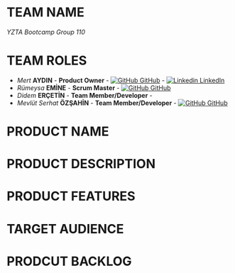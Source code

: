 # TEAM NAME 

_YZTA Bootcamp Group 110_

# TEAM ROLES

- *Mert* __AYDIN__ - __Product Owner__ - [![GitHub](https://i.sstatic.net/tskMh.png) GitHub](https://github.com/Mert30) - [![Linkedin](https://i.sstatic.net/gVE0j.png) LinkedIn](https://www.linkedin.com/in/mert30/)
- *Rümeysa* __EMİNE__ - __Scrum Master__ - [![GitHub](https://i.sstatic.net/tskMh.png) GitHub](https://github.com/rumeysaemine)
- *Didem* __ERÇETİN__ - __Team Member/Developer__ -
- *Mevlüt Serhat* __ÖZŞAHİN__ - __Team Member/Developer__ - [![GitHub](https://i.sstatic.net/tskMh.png) GitHub](https://github.com/MevlutOz)
  
# PRODUCT NAME


# PRODUCT DESCRIPTION


# PRODUCT FEATURES


# TARGET AUDIENCE


# PRODCUT BACKLOG

